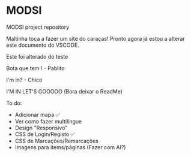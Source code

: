 # MODSI
MODSI project repository

Maltinha toca a fazer um site do caraças!
Pronto agora já estou a alterar este documento do VSCODE.

Este foi alterado do teste

Bota que tem ! - Pablito

I'm in? - Chico

I'M IN LET'S GOOOOO (Bora deixar o ReadMe)


To do:

- Adicionar mapa ✅
- Ver como fazer multilingue
- Design "Responsivo"
- CSS de Login/Registo ✅
- CSS de Marcações/Remarcações
- Imagens para items/páginas (Fazer com AI?)